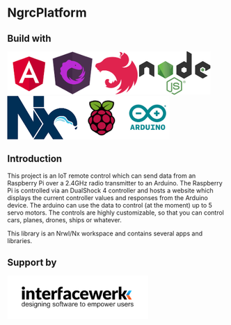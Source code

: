 # NgrcPlatform

## Build with

<img src="./apps/docs/src/assets/img/tech-stack/angular.png" height="100" /><img src="./apps/docs/src/assets/img/tech-stack/ngrx.png" height="100" /><img src="./apps/docs/src/assets/img/tech-stack/nestjs.png" height="100" /><img src="./apps/docs/src/assets/img/tech-stack/nodejs.png" height="100" /><img src="./apps/docs/src/assets/img/tech-stack/nrwl.png" height="100" /><img src="./apps/docs/src/assets/img/tech-stack/raspberrypi.png" height="100" /><img src="./apps/docs/src/assets/img/tech-stack/arduino.png" height="100" />

## Introduction

This project is an IoT remote control which can send data from an Raspberry Pi over a 2.4GHz radio
transmitter to an Arduino. The Raspberry Pi is controlled via an DualShock 4 controller and hosts
a website which displays the current controller values and responses from the Arduino device. The
arduino can use the data to control (at the moment) up to 5 servo motors. The controls are highly
customizable, so that you can control cars, planes, drones, ships or whatever.

This library is an Nrwl/Nx workspace and contains several apps and libraries.

## Support by

[<img src="./apps/docs/src/assets/img/support/interfacewerk.png" height="100" />](https://interfacewerk.de)